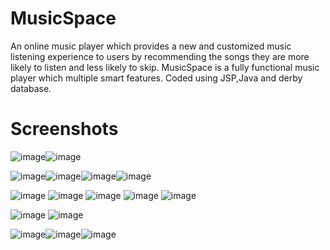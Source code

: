 # MusicSpace
An online music player which provides a new and customized music listening experience to users by recommending the songs they are more likely to listen and less likely to skip. MusicSpace is a fully functional music player which multiple smart features. Coded using JSP,Java and derby database.

# Screenshots

![image](https://user-images.githubusercontent.com/61706649/136416521-2b4f6e03-80ba-47e4-a8d9-037c6e368534.png)![image](https://user-images.githubusercontent.com/61706649/136416558-7b07365f-0a3b-4d8f-89dd-0a245ea43820.png)


![image](https://user-images.githubusercontent.com/61706649/136412548-cc491098-2cec-48a4-a025-e652395e3cb5.png)![image](https://user-images.githubusercontent.com/61706649/136412519-29c808d0-5044-4123-bd7c-0002b47607f3.png)![image](https://user-images.githubusercontent.com/61706649/136412482-42545ca8-18ff-429c-9c72-a22889871ffa.png)![image](https://user-images.githubusercontent.com/61706649/136412429-7f77fdac-cba9-485c-a4cd-d45c55b4e0eb.png)


![image](https://user-images.githubusercontent.com/61706649/136413304-e6e42a44-6a08-4be7-be2e-2a21c609b1c3.png)
![image](https://user-images.githubusercontent.com/61706649/136416647-06819897-4475-4fa6-a569-4778338acb52.png)
![image](https://user-images.githubusercontent.com/61706649/136416666-74a85a30-72ab-4dc6-918a-1e6a190ed9a1.png)
![image](https://user-images.githubusercontent.com/61706649/136416715-493750ee-3963-4b6d-bf55-f5c3a01a0670.png)
![image](https://user-images.githubusercontent.com/61706649/136416732-ec3b8c63-a669-4e06-8dfa-d0949a3ff394.png)


![image](https://user-images.githubusercontent.com/61706649/136416831-1d166a37-d767-4b51-be98-c1c63de92d4c.png)
![image](https://user-images.githubusercontent.com/61706649/136416877-8e35da83-1ad9-4c72-af8d-5846587f5dd2.png)

![image](https://user-images.githubusercontent.com/61706649/136412320-6977b78a-416a-479d-89f2-f87e3b007534.png)![image](https://user-images.githubusercontent.com/61706649/136412273-2cfe5b2a-98dc-468a-ad6d-c135c0f134db.png)![image](https://user-images.githubusercontent.com/61706649/136412235-c953a8a0-8063-4b2d-a9b5-c4b1b01ea854.png)
